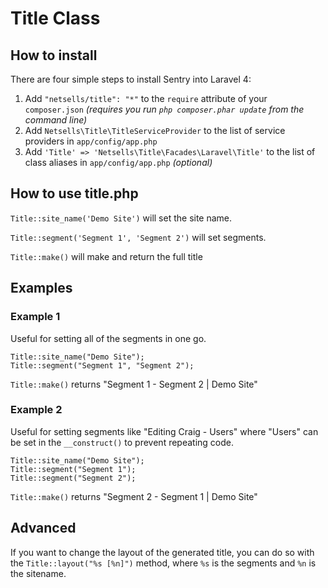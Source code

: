 # Title Class
## How to install
There are four simple steps to install Sentry into Laravel 4:

1. Add `"netsells/title": "*"` to the `require` attribute of your `composer.json` *(requires you run `php composer.phar update` from the command line)*
2. Add `Netsells\Title\TitleServiceProvider` to the list of service providers in `app/config/app.php`
3. Add `'Title' => 'Netsells\Title\Facades\Laravel\Title'` to the list of class aliases in `app/config/app.php` *(optional)*

## How to use title.php
`Title::site_name('Demo Site')` will set the site name.

`Title::segment('Segment 1', 'Segment 2')` will set segments.

`Title::make()` will make and return the full title 

## Examples
### Example 1
Useful for setting all of the segments in one go.

    Title::site_name("Demo Site");
    Title::segment("Segment 1", "Segment 2");

`Title::make()` returns "Segment 1 - Segment 2 | Demo Site"

### Example 2
Useful for setting segments like "Editing Craig - Users" where "Users" can be set in the `__construct()` to prevent repeating code.

    Title::site_name("Demo Site");
    Title::segment("Segment 1");
    Title::segment("Segment 2");

`Title::make()` returns "Segment 2 - Segment 1 | Demo Site"

## Advanced
If you want to change the layout of the generated title, you can do so with the `Title::layout("%s [%n]")` method, where `%s` is the segments and `%n` is the sitename.